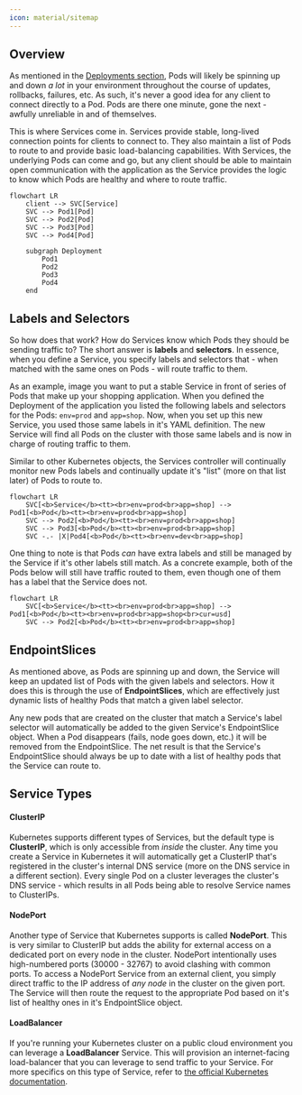 ```yaml
---
icon: material/sitemap
---
```


## Overview
As mentioned in the [Deployments section](./deployments.md), Pods will likely be spinning up and down *a lot* in your environment throughout the course of updates, rollbacks, failures, etc. As such, it's never a good idea for any client to connect directly to a Pod. Pods are there one minute, gone the next - awfully unreliable in and of themselves.  

This is where Services come in. Services provide stable, long-lived connection points for clients to connect to. They also maintain a list of Pods to route to and provide basic load-balancing capabilities. With Services, the underlying Pods can come and go, but any client should be able to maintain open communication with the application as the Service provides the logic to know which Pods are healthy and where to route traffic.  

``` mermaid
flowchart LR
    client --> SVC[Service]
    SVC --> Pod1[Pod]
    SVC --> Pod2[Pod]
    SVC --> Pod3[Pod]
    SVC --> Pod4[Pod]

    subgraph Deployment
        Pod1
        Pod2
        Pod3
        Pod4
    end
```

## Labels and Selectors
So how does that work? How do Services know which Pods they should be sending traffic to? The short answer is **labels** and **selectors**. In essence, when you define a Service, you specify labels and selectors that - when matched with the same ones on Pods - will route traffic to them.  

As an example, image you want to put a stable Service in front of series of Pods that make up your shopping application. When you defined the Deployment of the application you listed the following labels and selectors for the Pods: `env=prod` and `app=shop`. Now, when you set up this new Service, you used those same labels in it's YAML definition. The new Service will find all Pods on the cluster with those same labels and is now in charge of routing traffic to them.  

Similar to other Kubernetes objects, the Services controller will continually monitor new Pods labels and continually update it's "list" (more on that list later) of Pods to route to.  

``` mermaid
flowchart LR
    SVC[<b>Service</b><tt><br>env=prod<br>app=shop] --> Pod1[<b>Pod</b><tt><br>env=prod<br>app=shop]
    SVC --> Pod2[<b>Pod</b><tt><br>env=prod<br>app=shop]
    SVC --> Pod3[<b>Pod</b><tt><br>env=prod<br>app=shop]
    SVC -.- |X|Pod4[<b>Pod</b><tt><br>env=dev<br>app=shop]
```

One thing to note is that Pods *can* have extra labels and still be managed by the Service if it's other labels still match. As a concrete example, both of the Pods below will still have traffic routed to them, even though one of them has a label that the Service does not.

``` mermaid
flowchart LR
    SVC[<b>Service</b><tt><br>env=prod<br>app=shop] --> Pod1[<b>Pod</b><tt><br>env=prod<br>app=shop<br>cur=usd]
    SVC --> Pod2[<b>Pod</b><tt><br>env=prod<br>app=shop]
```

## EndpointSlices
As mentioned above, as Pods are spinning up and down, the Service will keep an updated list of Pods with the given labels and selectors. How it does this is through the use of **EndpointSlices**, which are effectively just dynamic lists of healthy Pods that match a given label selector.  

Any new pods that are created on the cluster that match a Service's label selector will automatically be added to the given Service's EndpointSlice object. When a Pod disappears (fails, node goes down, etc.) it will be removed from the EndpointSlice. The net result is that the Service's EndpointSlice should always be up to date with a list of healthy pods that the Service can route to.  

## Service Types
#### ClusterIP
Kubernetes supports different types of Services, but the default type is **ClusterIP**, which is only accessible from *inside* the cluster. Any time you create a Service in Kubernetes it will automatically get a ClusterIP that's registered in the cluster's internal DNS service (more on the DNS service in a different section). Every single Pod on a cluster leverages the cluster's DNS service - which results in all Pods being able to resolve Service names to ClusterIPs.  

#### NodePort
Another type of Service that Kubernetes supports is called **NodePort**. This is very similar to ClusterIP but adds the ability for external access on a dedicated port on every node in the cluster. NodePort intentionally uses high-numbered ports (30000 - 32767) to avoid clashing with common ports. To access a NodePort Service from an external client, you simply direct traffic to the IP address of *any node* in the cluster on the given port. The Service will then route the request to the appropriate Pod based on it's list of healthy ones in it's EndpointSlice object.

#### LoadBalancer
If you're running your Kubernetes cluster on a public cloud environment you can leverage a **LoadBalancer** Service. This will provision an internet-facing load-balancer that you can leverage to send traffic to your Service. For more specifics on this type of Service, refer to [the official Kubernetes documentation](https://kubernetes.io/docs/concepts/services-networking/service/#loadbalancer).